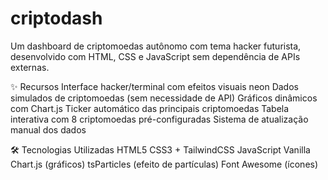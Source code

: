 # criptodash

Um dashboard de criptomoedas autônomo com tema hacker futurista, desenvolvido com HTML, CSS e JavaScript sem dependência de APIs externas.

✨ Recursos
Interface hacker/terminal com efeitos visuais neon
Dados simulados de criptomoedas (sem necessidade de API)
Gráficos dinâmicos com Chart.js
Ticker automático das principais criptomoedas
Tabela interativa com 8 criptomoedas pré-configuradas
Sistema de atualização manual dos dados

🛠️ Tecnologias Utilizadas
HTML5
CSS3 + TailwindCSS
JavaScript Vanilla
Chart.js (gráficos)
tsParticles (efeito de partículas)
Font Awesome (ícones)
